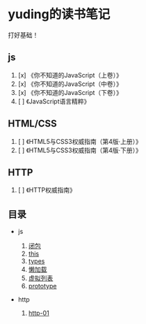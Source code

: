 # yuding的读书笔记

打好基础！

## js

1. [x] 《你不知道的JavaScript（上卷）》
2. [x] 《你不知道的JavaScript（中卷）》
3. [x] 《你不知道的JavaScript（下卷）》
4. [ ] 《JavaScript语言精粹》

## HTML/CSS

1. [ ] 《HTML5与CSS3权威指南（第4版·上册）》
2. [ ] 《HTML5与CSS3权威指南（第4版·下册）》

## HTTP

1. [ ] 《HTTP权威指南》

## 目录

- js
  1. [闭包](./js/闭包.md)
  2. [this](./js/this.md)
  3. [types](./js/types.md)
  4. [懒加载](./js/懒加载.md)
  5. [虚拟列表](./js/virtual-list.md)
  6. [prototype](./js/prototype.md)

- http
  1. [http-01](./http/http-01.md)
